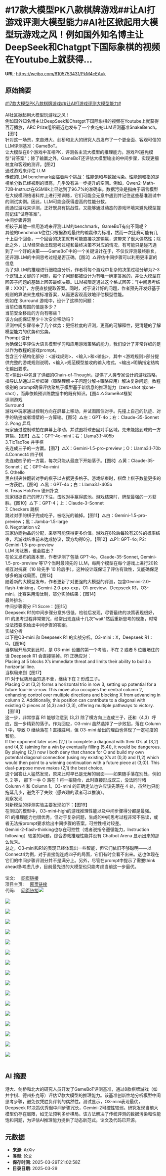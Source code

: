 # #17款大模型PK八款棋牌游戏##让AI打游戏评测大模型能力#AI社区掀起用大模型玩游戏之风！例如国外知名博主让DeepSeek和Chatgpt下国际象棋的视频在Youtube上就获得...

**URL**: https://weibo.com/6105753431/PkM4cEAuk

## 原始摘要

<a href="https://m.weibo.cn/search?containerid=231522type%3D1%26t%3D10%26q%3D%2317%E6%AC%BE%E5%A4%A7%E6%A8%A1%E5%9E%8BPK%E5%85%AB%E6%AC%BE%E6%A3%8B%E7%89%8C%E6%B8%B8%E6%88%8F%23&amp;extparam=%2317%E6%AC%BE%E5%A4%A7%E6%A8%A1%E5%9E%8BPK%E5%85%AB%E6%AC%BE%E6%A3%8B%E7%89%8C%E6%B8%B8%E6%88%8F%23" data-hide=""><span class="surl-text">#17款大模型PK八款棋牌游戏#</span></a><a href="https://m.weibo.cn/search?containerid=231522type%3D1%26t%3D10%26q%3D%23%E8%AE%A9AI%E6%89%93%E6%B8%B8%E6%88%8F%E8%AF%84%E6%B5%8B%E5%A4%A7%E6%A8%A1%E5%9E%8B%E8%83%BD%E5%8A%9B%23&amp;extparam=%23%E8%AE%A9AI%E6%89%93%E6%B8%B8%E6%88%8F%E8%AF%84%E6%B5%8B%E5%A4%A7%E6%A8%A1%E5%9E%8B%E8%83%BD%E5%8A%9B%23" data-hide=""><span class="surl-text">#让AI打游戏评测大模型能力#</span></a><br><br>AI社区掀起用大模型玩游戏之风！<br>例如国外知名博主让DeepSeek和Chatgpt下国际象棋的视频在Youtube上就获得百万播放，ARC Prize组织最近也发布了一个贪吃蛇LLM评测基准SnakeBench。【图1】<br>针对这一场景，来自港大、剑桥和北大的研究人员发布了一个更全面、客观可信的LLM评测基准：GameBoT。<br>让大模型在8个游戏中互相PK，评测各主流大模型的推理能力。游戏PK避免模型"背答案"；除了输赢之外，GameBoT还评估大模型输出的中间步骤，实现更细粒度和客观的测评。【图2】<br>通过游戏来评估 LLM<br>传统的LLM benchmark面临着两个挑战：性能饱和与数据污染。性能饱和指的是榜单分数已经被刷的很高，几乎没有进一步提升的空间。例如，Qwen2-Math-72B-Instruct在GSM8k上已达到了96.7%的准确率。数据污染是指由于语言模型在大规模网络语料库上进行预训练，它们可能会无意中遇到并记住这些基准测试中的测试实例。因此，LLM可能会获得虚高的性能分数。<br>而通过游戏来评测，正好既具有挑战性，又能够通过动态的游戏环境来避免模型提前记住"试卷答案"。<br>中间步骤评测<br>相较于其他一样用游戏来评测LLM的benchmark，GameBoT有何不同呢？<br>其他的benchmark往往只根据游戏最终的输赢作为标准，然而一次比赛可能有几十上百个回合，一个回合的决策就有可能直接决定输赢，这带来了很大偶然性；除此之外，LLM经常会出现思考过程和最终决策不对应的情况，有可能只是碰巧选到了一个好的决策——GameBoT中的一个关键设计在于，不仅仅评测最终胜负，还评测LLM的中间思考过程是否正确。【图3】△评估中间步骤可以利用更丰富的信息<br>为了对LLM的推理进行细粒度分析，作者将每个游戏中复杂的决策过程分解为2-3个逻辑上关键的子问题，每个子问题都被设计为有唯一确定答案的，并让大模型在回答子问题的基础上回答最终决策。LLM被限定通过这个格式回答："[中间思考结果：XXX]"，方便直接提取答案。同时，对于设计好的问题，作者预先开发好基于规则的算法来生成标准答案，从而更客观高效地评估模型性能。<br>例如在 Surround 游戏中，设计了这样的问题：<br>当前位置周围的值是多少？<br>当前安全移动的方向有哪些？<br>该方向能保证至少十次安全移动吗？<br>评测中间步骤带来了几个优势：更细粒度的评测，更高的可解释性，更清楚的了解模型能力的优势和劣势。<br>Prompt 设计<br>为确保公平评估大语言模型学习和应用游戏策略的能力，我们设计了非常详细的足以作为教程的游戏prompt。<br>包含三个结构化部分：&lt;游戏规则&gt;、&lt;输入&gt;和&lt;输出&gt;，其中 &lt;游戏规则&gt;部分提供完整的游戏规则说明，&lt;输入&gt;规范模型接收的输入格式，&lt;输出&gt;明确指定结构化输出要求。<br>在&lt;输出&gt;中包含了详细的Chain-of-Thought，提供了人类专家设计的游戏策略，指导LLM通过三步框架（策略理解→子问题分解→策略应用）解决复杂问题。教程级别的 prompt确保评估聚焦于模型基于新信息的推理能力（zero-shot 或one-shot），而非依赖预训练数据中的既有知识。【图4 △GameBot框架<br>评测游戏<br>Surround<br>游戏中玩家通过控制方向在屏幕上移动，并试图围住对手。先撞上自己的轨迹、对手的轨迹或者墙壁的一方算输。【图5】△左：GPT-4o；右：Claude-35-Sonnet<br>2. Pong 乒乓<br>玩家通过控制球拍在屏幕上移动，并试图将球击回对手区域。先未能接到球的一方算输。【图6】△左：GPT-4o-mini；右：Llama3.1-405b<br>3.TicTacToe 井字棋<br>先连成三子的一方赢。【图7】△X：Gemini-1.5-pro-preview；O：Llama3.1-70b<br>4.Connect4 四子棋<br>先连成四子的一方赢，每次只能从最底下开始落子。【图8】△黄：Claude-35-Sonnet；红：GPT-4o-mini<br>5. Othello<br>黑白棋夹住翻转对手的棋子以占据更多格子。游戏结束时，棋盘上棋子数量更多的一方获胜。【图9】△黑：GPT-4o；白：Llama3.1-405b<br>6. Texas Hold’em 德州扑克<br>玩家根据自己的牌力下注，击败对手赢得底池。游戏结束时，牌型最强的一方获胜。【图10】△下：GPT-4；上：Claude-3-Sonnet<br>7. Checkers 跳棋<br>跳过对手的棋子完成吃子，被吃光的输掉。【图11】△白：Gemini-1.5-pro-preview；黑：Jamba-1.5-large<br>8. Negotiation v2<br>玩家协商物品的分配，来尽可能获得更多价值。游戏在8轮后每轮有20%的概率结束，若游戏结束前未达成协议，双方均得0分。【图12】△P1: GPT-4o; P2: Gemini-1.5-pro-preview<br>LLM 淘汰赛，谁会胜出？<br>在论文发布的版本里，作者评测了包括 GPT-4o，Claude-35-Sonnet, Gemini-1.5-pro-preview 等17个当时最领先的 LLM，每两个模型在每个游戏上进行20轮相互对抗赛（10 轮先手 10 轮后手）。这种设计既保证了评估有效性，又能确保足够多的游戏局面。【图13】<br>随着新的大模型发布，作者更新了对更强的大模型的评测，包含Gemini-2.0-flash-thinking，Gemini-2.0-pro-exp，O1-preview，Deepseek R1，O3-mini。比赛采用淘汰制，部分实验结果：【图14】<br>最终排名:<br>中间步骤得分 F1 Score：【图15】<br>Deepseek R1的中间步骤分意外很低，检验后发现，尽管最终的决策表现很好，R1 的思考过程非常繁冗，经常出现连续十几次"wait"然后重新思考的现象，时常没法按要求给出中间步骤的答案。<br>实战分析<br>以下是O3-mini 和 Deepseek R1 的实战分析。O3-mini：X，Deepseek R1：O。【图16】<br>当棋局开局来到此时，是 O3-mini 设置的第一个考验，不在 2 或者 5 位置堵住的话 Deepseek R1 会直接输掉。R1 正确应对：<br>Placing at 5 blocks X’s immediate threat and limits their ability to build a horizontal line.<br>当棋局来到【图17】<br>R1 对于优势局面穷追不舍，继续下在 2 形成三子。<br>Placing O at (3,2) forms a horizontal trio in row 3, setting up potential for a future four-in-a-row. This move also occupies the central column 2, enhancing control over multiple directions and blocking X from advancing in column 2. Additionally, this position can contribute to a diagonal with existing O pieces at (4,3) and (3,3), offering multiple pathways to victory.【图18】<br>这一步，非常惊喜 R1 能够注意到 (3,2) 除了横方向上连成三子，还和（4,3）呼应，是一步精彩的落子。作为回应，O3-mini 虽然选择了一步败招，落在 Column 1 中，导致 O 继续落在 1 直接胜利，但 O3-mini 给出的理由也体现了一定程度的智能。<br>If the opponent later uses (2,1) to complete a diagonal with their O’s at (3,2) and (4,3) (aiming for a win by eventually filling (5,4)), it would be dangerous. By playing (2,1) now I both deny that chance for O and build my own potential diagonal connection (using my existing X’s at (0,3) and (1,2) which would then point to a winning continuation with a future piece at (3,0)). This dual-purpose move makes (2,1) the best choice.<br>这个回答让人猛然发现，原来此时早已是无解的局面——如果随手落在别处，例如 5, 2 等， 那下一手 O 落在 1 将一招毙命，此时直接形成双三，没法同时堵Column 4 和 Column 1。O3-mini 的正确走法也许应该先落在 4 处，虽然也只能拖延几步，避免不了失败（感兴趣的读者可以推演）。<br>观察发现<br>对新模型的评测实验主要发现如下：【图19】<br>在测试的模型中，O3-mini-high的游戏推理性能以及中间步骤得分都是最强。<br>R1 的推理能力也很优秀，但对于复杂问题，生成的中间思考过程非常不易读，或者无法按prompt要求给出中间步骤的答案。可控性相对较差。<br>Gemini-2-flash-thinking也存在可控性（或者说指令遵循能力，Instruction following）较差的问题，综合游戏推理性能并没有 Chatbot Arena 显示出来的那么优秀。<br>总之，O3-mini和R1的表现已经体现出一些智能，但它们依旧不够聪明——以Connect4为例，对于直接能连成四子的局面，它们有时会看不出来。这也体现在它们的中间步骤评测分并不是满分上。另外，尽管在prompt中提示了需要think ahead多考虑几步，目前最先进的大模型也只能考虑当前这一步最优。<br><br>论文: <a href="https://weibo.cn/sinaurl?u=https%3A%2F%2Farxiv.org%2Fabs%2F2412.13602" data-hide=""><span class="url-icon"><img style="width: 1rem;height: 1rem" src="https://h5.sinaimg.cn/upload/2015/09/25/3/timeline_card_small_web_default.png" referrerpolicy="no-referrer"></span><span class="surl-text">网页链接</span></a><br>项目主页: <a href="https://weibo.cn/sinaurl?u=https%3A%2F%2Fvisual-ai.github.io%2Fgamebot%2F" data-hide=""><span class="url-icon"><img style="width: 1rem;height: 1rem" src="https://h5.sinaimg.cn/upload/2015/09/25/3/timeline_card_small_web_default.png" referrerpolicy="no-referrer"></span><span class="surl-text">网页链接</span></a><br>代码: <a href="https://weibo.cn/sinaurl?u=https%3A%2F%2Fgithub.com%2FVisual-AI%2FGAMEBoT" data-hide=""><span class="url-icon"><img style="width: 1rem;height: 1rem" src="https://h5.sinaimg.cn/upload/2015/09/25/3/timeline_card_small_web_default.png" referrerpolicy="no-referrer"></span><span class="surl-text">网页链接</span></a><img style="" src="https://tvax1.sinaimg.cn/large/006Fd7o3ly1hzxqjoqeimj30fk0coq4g.jpg" referrerpolicy="no-referrer"><br><br><img style="" src="https://tvax4.sinaimg.cn/large/006Fd7o3ly1hzxqjp4ip9j30ls0cq7a9.jpg" referrerpolicy="no-referrer"><br><br><img style="" src="https://tvax2.sinaimg.cn/large/006Fd7o3ly1hzxqjp4id5j30r60ekafh.jpg" referrerpolicy="no-referrer"><br><br><img style="" src="https://tvax4.sinaimg.cn/large/006Fd7o3ly1hzxqjoqxb5j30m20amjuj.jpg" referrerpolicy="no-referrer"><br><br><img style="" src="https://tvax3.sinaimg.cn/large/006Fd7o3ly1hzxqjp4h4zj30u00dmn5c.jpg" referrerpolicy="no-referrer"><br><br><img style="" src="https://tvax2.sinaimg.cn/large/006Fd7o3ly1hzxqjp3lwag304g05u43t.gif" referrerpolicy="no-referrer"><br><br><img style="" src="https://tvax1.sinaimg.cn/large/006Fd7o3ly1hzxqjoxjlwg304g05un1k.gif" referrerpolicy="no-referrer"><br><br><img style="" src="https://tvax2.sinaimg.cn/large/006Fd7o3ly1hzxqjou6itg30go0go413.gif" referrerpolicy="no-referrer"><br><br><img style="" src="https://tvax4.sinaimg.cn/large/006Fd7o3ly1hzxqjp70yag30m80it7eu.gif" referrerpolicy="no-referrer"><br><br><img style="" src="https://tvax1.sinaimg.cn/large/006Fd7o3ly1hzxqjpdzvzg30u00u07pj.gif" referrerpolicy="no-referrer"><br><br><img style="" src="https://tvax2.sinaimg.cn/large/006Fd7o3ly1hzxqjpd1o4g30hs0d1wx1.gif" referrerpolicy="no-referrer"><br><br><img style="" src="https://tvax3.sinaimg.cn/large/006Fd7o3ly1hzxqjpbavzg30u00u04du.gif" referrerpolicy="no-referrer"><br><br><img style="" src="https://tvax1.sinaimg.cn/large/006Fd7o3ly1hzxqjpdp4vg30u00pb1da.gif" referrerpolicy="no-referrer"><br><br><img style="" src="https://tvax1.sinaimg.cn/large/006Fd7o3ly1hzxqjouz08j30u00a9q6s.jpg" referrerpolicy="no-referrer"><br><br><img style="" src="https://tvax1.sinaimg.cn/large/006Fd7o3ly1hzxqjosrb9j30t40mi7bg.jpg" referrerpolicy="no-referrer"><br><br><img style="" src="https://tvax4.sinaimg.cn/large/006Fd7o3ly1hzxqjomonkj30gg0ei75o.jpg" referrerpolicy="no-referrer"><br><br><img style="" src="https://tvax2.sinaimg.cn/large/006Fd7o3ly1hzxqjons52j30g60cw407.jpg" referrerpolicy="no-referrer"><br><br>

## AI 摘要

港大、剑桥和北大的研究人员开发了GameBoT评测基准，通过8款棋牌游戏（如井字棋、德州扑克等）评估17款大模型的推理能力。该基准创新性地分析模型中间思考步骤，避免仅凭胜负评判的偶然性。测试显示，O3-mini表现最优，Deepseek R1决策优秀但中间步骤冗长，Gemini-2可控性较弱。研究发现当前大模型仍存在局限，如无法预判多步棋局。该方法解决了传统评测的数据污染和性能饱和问题，为评估AI推理能力提供了动态新范式。论文及代码已开源。

## 元数据

- **来源**: ArXiv
- **类型**: 论文
- **保存时间**: 2025-03-29T21:02:58Z
- **目录日期**: 2025-03-29
